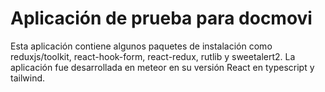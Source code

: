 # Aplicación de prueba para docmovi
Esta aplicación contiene algunos paquetes de instalación como reduxjs/toolkit, react-hook-form, react-redux, rutlib y sweetalert2. La aplicación fue desarrollada en meteor en su versión React en typescript y tailwind.
